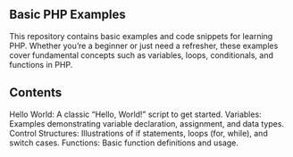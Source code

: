 ## Basic PHP Examples
This repository contains basic examples and code snippets for learning PHP. Whether you’re a beginner or just need a refresher, these examples cover fundamental concepts such as variables, loops, conditionals, and functions in PHP.

## Contents
Hello World: A classic “Hello, World!” script to get started.
Variables: Examples demonstrating variable declaration, assignment, and data types.
Control Structures: Illustrations of if statements, loops (for, while), and switch cases.
Functions: Basic function definitions and usage.
